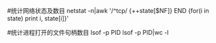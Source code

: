 #统计网络状态及数目
netstat -n|awk '/^tcp/ {++state[$NF]} END {for(i in state) print i, state[i]}'

#统计进程打开的文件句柄数目
lsof -p PID
lsof -p PID|wc -l
